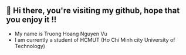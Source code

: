 :wave: Hi there, you're visiting my github, hope that you enjoy it !! 
---
- My name is Truong Hoang Nguyen Vu
- I am currently a student of HCMUT (Ho Chi Minh city University of Technology)
<!---
LekiizRaii/LekiizRaii is a ✨ special ✨ repository because its `README.md` (this file) appears on your GitHub profile.
You can click the Preview link to take a look at your changes.
--->
